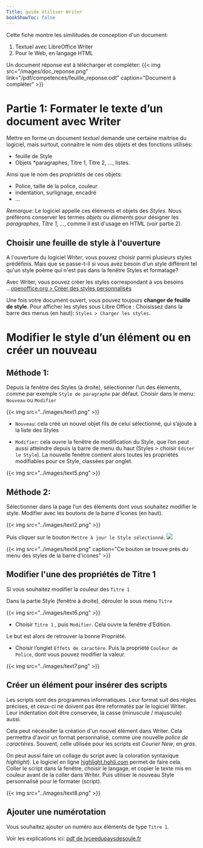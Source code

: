 ```yaml
---
Title: guide Utiliser Writer
bookShowToc: false
---
```


Cette fiche montre les similitudes de conception d'un document:
1. Textuel avec LibreOffice Writer
2. Pour le Web, en langage HTML

Un document réponse est à télécharger et compléter: {{< img src="/images/doc_reponse.png" link="/pdf/competences/feuille_reponse.odt"  caption="Document à compléter" >}}

# Partie 1: Formater le texte d’un document avec Writer
Mettre en forme un document *textuel* demande une certaine maitrise du logiciel, mais surtout, connaitre le nom des objets et des fonctions utilisés:

* feuille de Style
* Objets *paragraphes, Titre 1, Titre 2, ..., listes.

Ainsi que le nom des *propriétés* de ces objets:

* Police, taille de la police, couleur
* indentation, surlignage, encadré
* ...

*Remarque*: Le logiciel appelle ces éléments et objets des *Styles*. Nous préférons conserver les termes *objets* ou *éléments* pour désigner les *paragraphes, Titre 1, ...*, comme il est d'usage en HTML (voir partie 2).

## Choisir une feuille de style à l'ouverture
A l'ouverture du logiciel *Writer*, vous pouvez choisir parmi plusieurs styles prédéfinis. Mais que se passe-t-il si vous avez besoin d'un style différent tel qu'un style poème qui n'est pas dans la fenêtre Styles et formatage? 

Avec Writer, vous pouvez créer les styles correspondant à vos besoins ...[openoffice.org > Créer des styles personnalisés](https://wiki.openoffice.org/wiki/FR/Documentation/Writer_Guide/Cr%C3%A9ation_styles_personnalis%C3%A9s)

Une fois votre document ouvert, vous pouvez toujours **changer de feuille de style**. Pour afficher les styles sous Libre Office : Choisissez dans la barre des menus (en haut): `Styles > Charger les styles`.

# Modifier le style d’un élément ou en créer un nouveau
## Méthode 1:
Depuis la fenêtre des Styles (à droite), sélectionner l’un des élements, comme par exemple `Style de paragraphe` par défaut. Choisir dans le menu: `Nouveau` ou `Modifier`

{{< img src="../images/text1.png" >}}

* `Nouveau`: cela créé un nouvel objet fils de celui sélectionné, qui s’ajoute à la liste des Styles

* `Modifier`: cela ouvre la fenêtre de modification du Style, que l’on peut aussi atteindre depuis la barre de menu du haut (Styles > choisir `Editer le Style`). La nouvelle fenêtre contient alors toutes les propriétés modifiables pour ce Style, classées par onglet.

{{< img src="../images/text5.png" >}}

## Méthode 2: 
Sélectionner dans la page l’un des éléments dont vous souhaitez modifier le style. Modifier avec les boutons de la barre d’icones (en haut). 

{{< img src="../images/text2.png" >}}

Puis cliquer sur le bouton `Mettre à jour le Style sélectionné`. ![](../images/text3.png)

{{< img src="../images/text4.png" caption="Ce bouton se trouve près du menu des styles de la barre d'icones" >}}


## Modifier l'une des propriétés de Titre 1
Si vous souhaitez modifier la couleur des `Titre 1`

Dans la partie Style (fenêtre à droite), dérouler le sous menu `Titre`


{{< img src="../images/text6.png" >}}


* Choisir `Titre 1` , puis `Modifier`. Cela ouvre la fenêtre d’Edition.

Le but est alors de retrouver la bonne Propriété.

* Choisir l’onglet `Effets de caractère`. Puis la propriété `Couleur de Police`, dont vous pouvez modifier la valeur.

{{< img src="../images/text7.png" >}}

## Créer un élément pour insérer des scripts
Les scripts sont des programmes informatiques. Leur format suit des règles précises, et ceux-ci ne doivent pas être reformatés par le logiciel Writer. Leur indentation doit être conservée, la casse (minuscule / majuscule) aussi.

Cela peut nécéssiter la création d'un nouvel élément dans Writer. Cela permettra d'avoir un format personnalisé, comme une nouvelle *police de caractères*. Souvent, celle utilisée pour les scripts est *Courier New*, en *gras*.

On peut aussi faire un collage du script avec la coloration syntaxique *highlight*). Le logiciel en ligne [highlight.hohli.com](https://highlight.hohli.com/index.php) permet de faire cela. Coller le script dans la fenêtre, choisir le langage, et copier le texte mis en couleur avant de la coller dans Writer. Puis utiliser le nouveau Style personnalisé pour le formater (script).

{{< img src="../images/text8.png" >}}

## Ajouter une numérotation
Vous souhaitez ajouter un numéro aux éléments de type `Titre 1`. 

Voir les explications ici: [pdf de lyceedupaysdesoule.fr](http://www.lyceedupaysdesoule.fr/ressources/libreoffice/libreoffice_writer_6_numerotation_titres.pdf)

